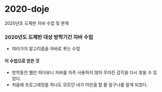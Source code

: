 # 2020-doje
2020년초 도제반 자바 수업 및 문제

### 2020년도 도제반 대상 방학기간 자바 수업
- 여러가지 알고리즘을 자바로 푸는 수업

#### 이 수업으로 얻은 것
- 방학동안 웹만 하다보니 자바를 자주 사용하지 않아 무뎌진 감각을 다시 찾을 수 있었다.
- 처음에 프로그래밍을 하나도 모르던 내가 이만큼 할 줄 알구나를 알게 되었다.
